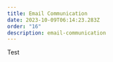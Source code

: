 ```yaml
---
title: Email Communication
date: 2023-10-09T06:14:23.283Z
order: "16"
description: email-communication
---
```

Test
